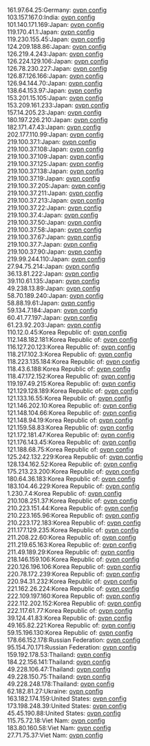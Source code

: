 161.97.64.25:Germany: [ovpn config](vpn/161_97_64_25.ovpn)  
103.157.167.0:India: [ovpn config](vpn/103_157_167_0.ovpn)  
101.140.171.169:Japan: [ovpn config](vpn/101_140_171_169.ovpn)  
119.170.41.1:Japan: [ovpn config](vpn/119_170_41_1.ovpn)  
119.230.155.45:Japan: [ovpn config](vpn/119_230_155_45.ovpn)  
124.209.188.86:Japan: [ovpn config](vpn/124_209_188_86.ovpn)  
126.219.4.243:Japan: [ovpn config](vpn/126_219_4_243.ovpn)  
126.224.129.106:Japan: [ovpn config](vpn/126_224_129_106.ovpn)  
126.78.230.227:Japan: [ovpn config](vpn/126_78_230_227.ovpn)  
126.87.126.166:Japan: [ovpn config](vpn/126_87_126_166.ovpn)  
126.94.144.70:Japan: [ovpn config](vpn/126_94_144_70.ovpn)  
138.64.153.97:Japan: [ovpn config](vpn/138_64_153_97.ovpn)  
153.201.15.105:Japan: [ovpn config](vpn/153_201_15_105.ovpn)  
153.209.161.233:Japan: [ovpn config](vpn/153_209_161_233.ovpn)  
157.14.205.23:Japan: [ovpn config](vpn/157_14_205_23.ovpn)  
180.197.226.210:Japan: [ovpn config](vpn/180_197_226_210.ovpn)  
182.171.47.43:Japan: [ovpn config](vpn/182_171_47_43.ovpn)  
202.177.110.99:Japan: [ovpn config](vpn/202_177_110_99.ovpn)  
219.100.37.1:Japan: [ovpn config](vpn/219_100_37_1.ovpn)  
219.100.37.108:Japan: [ovpn config](vpn/219_100_37_108.ovpn)  
219.100.37.109:Japan: [ovpn config](vpn/219_100_37_109.ovpn)  
219.100.37.125:Japan: [ovpn config](vpn/219_100_37_125.ovpn)  
219.100.37.138:Japan: [ovpn config](vpn/219_100_37_138.ovpn)  
219.100.37.19:Japan: [ovpn config](vpn/219_100_37_19.ovpn)  
219.100.37.205:Japan: [ovpn config](vpn/219_100_37_205.ovpn)  
219.100.37.211:Japan: [ovpn config](vpn/219_100_37_211.ovpn)  
219.100.37.213:Japan: [ovpn config](vpn/219_100_37_213.ovpn)  
219.100.37.22:Japan: [ovpn config](vpn/219_100_37_22.ovpn)  
219.100.37.4:Japan: [ovpn config](vpn/219_100_37_4.ovpn)  
219.100.37.50:Japan: [ovpn config](vpn/219_100_37_50.ovpn)  
219.100.37.58:Japan: [ovpn config](vpn/219_100_37_58.ovpn)  
219.100.37.67:Japan: [ovpn config](vpn/219_100_37_67.ovpn)  
219.100.37.7:Japan: [ovpn config](vpn/219_100_37_7.ovpn)  
219.100.37.90:Japan: [ovpn config](vpn/219_100_37_90.ovpn)  
219.99.244.110:Japan: [ovpn config](vpn/219_99_244_110.ovpn)  
27.94.75.214:Japan: [ovpn config](vpn/27_94_75_214.ovpn)  
36.13.81.222:Japan: [ovpn config](vpn/36_13_81_222.ovpn)  
39.110.61.135:Japan: [ovpn config](vpn/39_110_61_135.ovpn)  
49.238.13.89:Japan: [ovpn config](vpn/49_238_13_89.ovpn)  
58.70.189.240:Japan: [ovpn config](vpn/58_70_189_240.ovpn)  
58.88.19.61:Japan: [ovpn config](vpn/58_88_19_61.ovpn)  
59.134.7.184:Japan: [ovpn config](vpn/59_134_7_184.ovpn)  
60.41.77.197:Japan: [ovpn config](vpn/60_41_77_197.ovpn)  
61.23.92.203:Japan: [ovpn config](vpn/61_23_92_203.ovpn)  
110.12.0.45:Korea Republic of: [ovpn config](vpn/110_12_0_45.ovpn)  
112.148.182.181:Korea Republic of: [ovpn config](vpn/112_148_182_181.ovpn)  
116.127.20.123:Korea Republic of: [ovpn config](vpn/116_127_20_123.ovpn)  
118.217.102.3:Korea Republic of: [ovpn config](vpn/118_217_102_3.ovpn)  
118.223.135.184:Korea Republic of: [ovpn config](vpn/118_223_135_184.ovpn)  
118.43.6.188:Korea Republic of: [ovpn config](vpn/118_43_6_188.ovpn)  
118.47.172.152:Korea Republic of: [ovpn config](vpn/118_47_172_152.ovpn)  
119.197.49.215:Korea Republic of: [ovpn config](vpn/119_197_49_215.ovpn)  
121.129.128.189:Korea Republic of: [ovpn config](vpn/121_129_128_189.ovpn)  
121.133.16.55:Korea Republic of: [ovpn config](vpn/121_133_16_55.ovpn)  
121.146.202.10:Korea Republic of: [ovpn config](vpn/121_146_202_10.ovpn)  
121.148.104.66:Korea Republic of: [ovpn config](vpn/121_148_104_66.ovpn)  
121.148.94.19:Korea Republic of: [ovpn config](vpn/121_148_94_19.ovpn)  
121.159.58.83:Korea Republic of: [ovpn config](vpn/121_159_58_83.ovpn)  
121.172.181.47:Korea Republic of: [ovpn config](vpn/121_172_181_47.ovpn)  
121.176.143.45:Korea Republic of: [ovpn config](vpn/121_176_143_45.ovpn)  
121.188.68.75:Korea Republic of: [ovpn config](vpn/121_188_68_75.ovpn)  
125.242.132.229:Korea Republic of: [ovpn config](vpn/125_242_132_229.ovpn)  
128.134.162.52:Korea Republic of: [ovpn config](vpn/128_134_162_52.ovpn)  
175.213.23.200:Korea Republic of: [ovpn config](vpn/175_213_23_200.ovpn)  
180.64.36.183:Korea Republic of: [ovpn config](vpn/180_64_36_183.ovpn)  
183.104.46.229:Korea Republic of: [ovpn config](vpn/183_104_46_229.ovpn)  
1.230.7.4:Korea Republic of: [ovpn config](vpn/1_230_7_4.ovpn)  
210.108.251.37:Korea Republic of: [ovpn config](vpn/210_108_251_37.ovpn)  
210.223.151.44:Korea Republic of: [ovpn config](vpn/210_223_151_44.ovpn)  
210.223.165.96:Korea Republic of: [ovpn config](vpn/210_223_165_96.ovpn)  
210.223.172.183:Korea Republic of: [ovpn config](vpn/210_223_172_183.ovpn)  
211.177.129.235:Korea Republic of: [ovpn config](vpn/211_177_129_235.ovpn)  
211.208.22.60:Korea Republic of: [ovpn config](vpn/211_208_22_60.ovpn)  
211.219.65.163:Korea Republic of: [ovpn config](vpn/211_219_65_163.ovpn)  
211.49.189.29:Korea Republic of: [ovpn config](vpn/211_49_189_29.ovpn)  
218.146.159.106:Korea Republic of: [ovpn config](vpn/218_146_159_106.ovpn)  
220.126.196.106:Korea Republic of: [ovpn config](vpn/220_126_196_106.ovpn)  
220.78.172.239:Korea Republic of: [ovpn config](vpn/220_78_172_239.ovpn)  
220.94.31.232:Korea Republic of: [ovpn config](vpn/220_94_31_232.ovpn)  
221.162.26.224:Korea Republic of: [ovpn config](vpn/221_162_26_224.ovpn)  
222.109.197.160:Korea Republic of: [ovpn config](vpn/222_109_197_160.ovpn)  
222.112.202.152:Korea Republic of: [ovpn config](vpn/222_112_202_152.ovpn)  
222.117.61.77:Korea Republic of: [ovpn config](vpn/222_117_61_77.ovpn)  
39.124.41.83:Korea Republic of: [ovpn config](vpn/39_124_41_83.ovpn)  
49.165.82.221:Korea Republic of: [ovpn config](vpn/49_165_82_221.ovpn)  
59.15.196.130:Korea Republic of: [ovpn config](vpn/59_15_196_130.ovpn)  
178.66.152.178:Russian Federation: [ovpn config](vpn/178_66_152_178.ovpn)  
95.154.70.171:Russian Federation: [ovpn config](vpn/95_154_70_171.ovpn)  
159.192.178.53:Thailand: [ovpn config](vpn/159_192_178_53.ovpn)  
184.22.156.141:Thailand: [ovpn config](vpn/184_22_156_141.ovpn)  
49.228.106.47:Thailand: [ovpn config](vpn/49_228_106_47.ovpn)  
49.228.150.75:Thailand: [ovpn config](vpn/49_228_150_75.ovpn)  
49.228.248.178:Thailand: [ovpn config](vpn/49_228_248_178.ovpn)  
62.182.81.27:Ukraine: [ovpn config](vpn/62_182_81_27.ovpn)  
163.182.174.159:United States: [ovpn config](vpn/163_182_174_159.ovpn)  
173.198.248.39:United States: [ovpn config](vpn/173_198_248_39.ovpn)  
45.45.190.88:United States: [ovpn config](vpn/45_45_190_88.ovpn)  
115.75.72.18:Viet Nam: [ovpn config](vpn/115_75_72_18.ovpn)  
183.80.160.58:Viet Nam: [ovpn config](vpn/183_80_160_58.ovpn)  
27.71.75.37:Viet Nam: [ovpn config](vpn/27_71_75_37.ovpn)  

